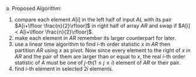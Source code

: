 a. 
Proposed Algorithm:
1. compare each element $A[i]$ in the left half of input $AL$ with its pair $A[i+\lfloor \frac{n}{2}\rfloor]$ in right half of array $AR$ and swap if $A[i] < A[i+\lfloor \frac{n}{2}\rfloor]$.
2. make each element in $AR$ remember its larger counterpart for later.
3. use a linear time algorithm to find $i$-th order statistic $x$ in $AR$ then partition $AR$ using $x$ as pivot. Now since every element to the right of $x$ in $AR$ and the pair of them are larger than or equal to $x$, the real $i$-th order statistic of $A$ must be one of $j$-th($1\le j\le i$) element of $AR$ or their pair.
4. find $i$-th element in selected $2i$ elements.